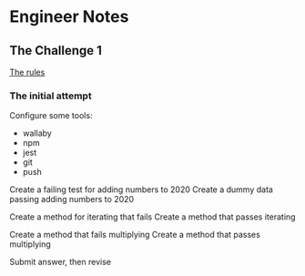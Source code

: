 # Engineer Notes

## The Challenge 1

[The rules](https://adventofcode.com/2020/day/1)

### The initial attempt

Configure some tools:

- wallaby
- npm
- jest
- git
- push

Create a failing test for adding numbers to 2020
Create a dummy data passing adding numbers to 2020

Create a method for iterating that fails
Create a method that passes iterating

Create a method that fails multiplying
Create a method that passes multiplying

Submit answer, then revise
